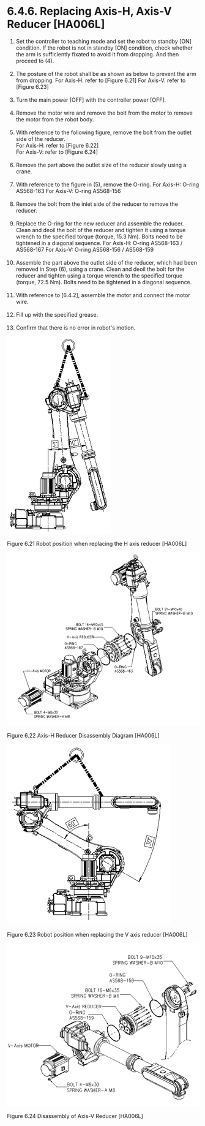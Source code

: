 ﻿# 6.4.6. Replacing Axis-H, Axis-V Reducer [HA006L]


<ol style="list-style-type:decimal" start="1">
    <li>
Set the controller to teaching mode and set the robot to standby [ON] condition. If the robot is not in standby [ON] condition, check whether the arm is sufficiently fixated to avoid it from dropping. And then proceed to (4).
    </li><br>
    <li>
The posture of the robot shall be as shown as below to prevent the arm from dropping.
For Axis-H: refer to [Figure 6.21]
For Axis-V: refer to [Figure 6.23]
    </li><br>
    <li>
Turn the main power [OFF] with the controller power [OFF].
    </li><br>
    <li>
Remove the motor wire and remove the bolt from the motor to remove the motor from the robot body.
    </li><br>
    <li>
With reference to the following figure, remove the bolt from the outlet side of the reducer.<br>
For Axis-H: refer to [Figure 6.22]<br>
For Axis-V: refer to [Figure 6.24]<br>
    </li><br>
    <li>
Remove the part above the outlet size of the reducer slowly using a crane.
    </li><br>
    <li>
With reference to the figure in (5), remove the O-ring.
For Axis-H: O-ring AS568-163
For Axis-V: O-ring AS568-156
    </li><br>
    <li>
Remove the bolt from the inlet side of the reducer to remove the reducer.
    </li><br>
    <li>
Replace the O-ring for the new reducer and assemble the reducer. Clean and deoil the bolt of the reducer and tighten it using a torque wrench to the specified torque (torque, 15.3 Nm). Bolts need to be tightened in a diagonal sequence. 
For Axis-H: O-ring AS568-163 / AS568-167
For Axis-V: O-ring AS568-156 / AS568-159
    </li><br>
    <li>
Assemble the part above the outlet side of the reducer, which had been removed in Step (6), using a crane. Clean and deoil the bolt for the reducer and tighten using a torque wrench to the specified torque (torque, 72.5 Nm). 
Bolts need to be tightened in a diagonal sequence.
    </li><br>
    <li>
With reference to [6.4.2], assemble the motor and connect the motor wire.
    </li><br>
    <li>
Fill up with the specified grease.
    </li><br>
    <li>
Confirm that there is no error in robot's motion.
</li>
</ol>


![](../../_assets/그림_6.21_h축감속기교체시_로봇자세_ha006l.png)

Figure 6.21 Robot position when replacing the H axis reducer [HA006L]

![](../../_assets/그림_6.22_h축감속기분해도_ha006l.png)

Figure 6.22 Axis-H Reducer Disassembly Diagram [HA006L]

![](../../_assets/그림_6.23_v축감속기교체시_로봇자세_ha006l.png)

Figure 6.23 Robot position when replacing the V axis reducer [HA006L]

![](../../_assets/그림_6.24_v축감속기분해도_ha006l.png)

Figure 6.24 Disassembly of Axis-V Reducer [HA006L]
